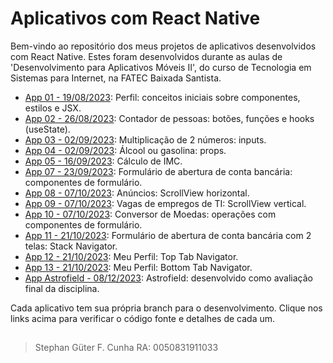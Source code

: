 # Aplicativos com React Native
Bem-vindo ao repositório dos meus projetos de aplicativos desenvolvidos com React Native.
Estes foram desenvolvidos durante as aulas de 'Desenvolvimento para Aplicativos Móveis II', do curso de Tecnologia em Sistemas para Internet, na FATEC Baixada Santista.

- [App 01 - 19/08/2023](https://github.com/StephanGuter/DevMobile2Fatec/tree/app01): Perfil: conceitos iniciais sobre componentes, estilos e JSX.
- [App 02 - 26/08/2023](https://github.com/StephanGuter/DevMobile2Fatec/tree/app02): Contador de pessoas: botões, funções e hooks (useState).
- [App 03 - 02/09/2023](https://github.com/StephanGuter/DevMobile2Fatec/tree/app03): Multiplicação de 2 números: inputs.
- [App 04 - 02/09/2023](https://github.com/StephanGuter/DevMobile2Fatec/tree/app04): Álcool ou gasolina: props.
- [App 05 - 16/09/2023](https://github.com/StephanGuter/DevMobile2Fatec/tree/app05): Cálculo de IMC.
- [App 07 - 23/09/2023](https://github.com/StephanGuter/DevMobile2Fatec/tree/app07): Formulário de abertura de conta bancária: componentes de formulário.
- [App 08 - 07/10/2023](https://github.com/StephanGuter/DevMobile2Fatec/tree/app08): Anúncios: ScrollView horizontal.
- [App 09 - 07/10/2023](https://github.com/StephanGuter/DevMobile2Fatec/tree/app09): Vagas de empregos de TI: ScrollView vertical.
- [App 10 - 07/10/2023](https://github.com/StephanGuter/DevMobile2Fatec/tree/app10): Conversor de Moedas: operações com componentes de formulário.
- [App 11 - 21/10/2023](https://github.com/StephanGuter/DevMobile2Fatec/tree/app11): Formulário de abertura de conta bancária com 2 telas: Stack Navigator.
- [App 12 - 21/10/2023](https://github.com/StephanGuter/DevMobile2Fatec/tree/app12): Meu Perfil: Top Tab Navigator.
- [App 13 - 21/10/2023](https://github.com/StephanGuter/DevMobile2Fatec/tree/app13): Meu Perfil: Bottom Tab Navigator.
- [App Astrofield - 08/12/2023](https://github.com/StephanGuter/DevMobile2Fatec/tree/astrofield): Astrofield: desenvolvido como avaliação final da disciplina.

Cada aplicativo tem sua própria branch para o desenvolvimento. Clique nos links acima para verificar o código fonte e detalhes de cada um.

##

>Stephan Güter F. Cunha
>RA: 0050831911033